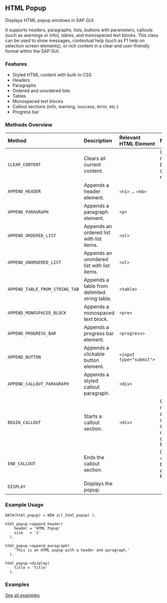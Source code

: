 ## HTML Popup

Displays HTML popup windows in SAP GUI.

It supports headers, paragraphs, lists, buttons with parameters, callouts (such as warnings or info), tables, and monospaced text blocks. This class can be used to show messages, contextual help (such as F1 help on selection screen elements), or rich content in a clear and user-friendly format within the SAP GUI.

### Features

- Styled HTML content with built-in CSS
- Headers
- Paragraphs
- Ordered and unordered lists
- Tables
- Monospaced text blocks
- Callout sections (info, warning, success, error, etc.)
- Progress bar

### Methods Overview

| Method                         | Description                                  | Relevant HTML Element   | Notes                                           |
|:-------------------------------|:---------------------------------------------|:------------------------|:------------------------------------------------|
| `CLEAR_CONTENT`                | Clears all current content.                  |                         | Call this method before displaying a new popup  |
| `APPEND_HEADER`                | Appends a header element.                    | `<h1>` ... `<h6>`       |                                                 |
| `APPEND_PARAGRAPH`             | Appends a paragraph element.                 | `<p>`                   |                                                 |
| `APPEND_ORDERED_LIST`          | Appends an ordered list with list items.     | `<ol>`                  |                                                 |
| `APPEND_UNORDERED_LIST`        | Appends an unordered list with list items.   | `<ul>`                  |                                                 |
| `APPEND_TABLE_FROM_STRING_TAB` | Appends a table from delimited string table. | `<table>`               |                                                 |
| `APPEND_MONOSPACED_BLOCK`      | Appends a monospaced text block.             | `<pre>`                 |                                                 |
| `APPEND_PROGRESS_BAR`          | Appends a progress bar element.              | `<progress>`            |                                                 |
| `APPEND_BUTTON`                | Appends a clickable button element.          | `<input type="submit">` |                                                 |
| `APPEND_CALLOUT_PARAGRAPH`     | Appends a styled callout paragraph.          | `<div>`                 |                                                 |
| `BEGIN_CALLOUT`                | Starts a callout section.                    | `<div>`                 | Other methods append content inside; remember to call `END_CALLOUT` |
| `END_CALLOUT`                  | Ends the callout section.                    |                         | Closes the `<div>`; must be called after `BEGIN_CALLOUT`            |
| `DISPLAY`                      | Displays the popup.                          |                         |                                                                     |

### Example Usage

```abap
DATA(html_popup) = NEW zcl_html_popup( ).

html_popup->append_header(
    header = 'HTML Popup'
    size   = '2'
  ).

html_popup->append_paragraph(
    'This is an HTML popup with a header and paragraph.'
  ).

html_popup->display(
    title = 'Title'
  ).
```

### Examples
[See all examples](examples/)
